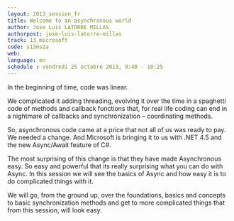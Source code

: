 ```yaml
---
layout: 2013_session_fr
title: Welcome to an asynchronous world
author: Jose Luis LATORRE MILLAS
authorpost: jose-luis-latorre-millas
track: 13_microsoft
code: s13ms2a
web: 
language: en
schedule : vendredi 25 octobre 2013, 9:40 - 10:25
---
```


In the beginning of time, code was linear.

We complicated it adding threading, evolving it over the time in a spaghetti code of methods and callback functions that, for real life coding can end in a nightmare of callbacks and synchronization – coordinating methods.

So, asynchronous code came at a price that not all of us was ready to pay. We needed a change. And Microsoft is bringing it to us with .NET 4.5 and the new Async/Await feature of C#.

The most surprising of this change is that they have made Asynchronous easy. So easy and powerful that its really surprising what you can do with Async. In this session we will see the basics of Async and how easy it is to do complicated things with it.

We will go, from the ground up, over the foundations, basics and concepts to basic synchronization methods and get to more complicated things that from this session, will look easy.
